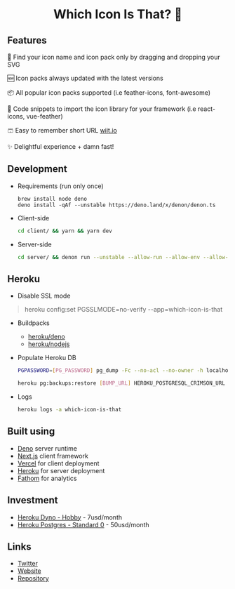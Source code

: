 <div align="center">
  <h1>Which Icon Is That? 🤔</h1>
</div>

## Features

🔎 Find your icon name and icon pack only by dragging and dropping your SVG

🆕 Icon packs always updated with the latest versions

📦 All popular icon packs supported (i.e feather-icons, font-awesome)

📎 Code snippets to import the icon library for your framework (i.e react-icons, vue-feather)

🩳 Easy to remember short URL [wiit.io](https://wiit.io)

✨ Delightful experience + damn fast!

## Development

- Requirements (run only once)

  ```
  brew install node deno
  deno install -qAf --unstable https://deno.land/x/denon/denon.ts
  ```

* Client-side

  ```bash
  cd client/ && yarn && yarn dev
  ```

- Server-side

  ```bash
  cd server/ && denon run --unstable --allow-run --allow-env --allow-read --allow-write --allow-net app.ts
  ```

## Heroku

- Disable SSL mode

> heroku config:set PGSSLMODE=no-verify --app=which-icon-is-that

- Buildpacks

  - [heroku/deno](https://github.com/chibat/heroku-buildpack-deno.git)
  - [heroku/nodejs](https://elements.heroku.com/buildpacks/heroku/heroku-buildpack-nodejs)


- Populate Heroku DB

  ```bash
  PGPASSWORD=[PG_PASSWORD] pg_dump -Fc --no-acl --no-owner -h localhost -U [PG_USER] whichiconisthat > mydb.dump
  ```

  ```bash
  heroku pg:backups:restore [BUMP_URL] HEROKU_POSTGRESQL_CRIMSON_URL -a which-icon-is-that --confirm which-icon-is-that
  ```

- Logs

  ```bash
  heroku logs -a which-icon-is-that
  ```

## Built using

- [Deno](https://deno.land) server runtime
- [Next.js](https://nextjs.org) client framework
- [Vercel](https://vercel.com) for client deployment
- [Heroku](https://www.heroku.com) for server deployment
- [Fathom](https://usefathom.com) for analytics

## Investment

- [Heroku Dyno - Hobby](https://www.heroku.com/pricing#containers) - 7usd/month
- [Heroku Postgres - Standard 0](https://elements.heroku.com/addons/heroku-postgresql) - 50usd/month

## Links

- [Twitter](https://twitter.com/whichiconisthat)
- [Website](https://www.whichiconisthat.com)
- [Repository](https://github.com/lndgalante/which-icon-is-that)
